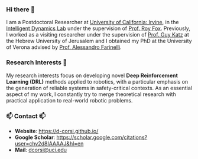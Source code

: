 ### Hi there 👋
I am a Postdoctoral Researcher at [University of California: Irvine](https://uci.edu), in the [Intelligent Dynamics Lab](https://indylab.org) under the supervision of [Prof. Roy Fox](https://royf.org). Previously, I worked as a visiting researcher under the supervision of [Prof. Guy Katz](https://www.katz-lab.com/) at the Hebrew University of Jerusalem and I obtained my PhD at the University of Verona advised by [Prof. Alessandro Farinelli](http://profs.sci.univr.it/~farinelli/).

### Research Interests 🔭
My research interests focus on developing novel **Deep Reinforcement Learning (DRL)** methods applied to robotics, with a particular emphasis on the generation of reliable systems in safety-critical contexts. As an essential aspect of my work, I constantly try to merge theoretical research with practical application to real-world robotic problems.

### 📫 Contact 📫
- **Website**: https://d-corsi.github.io/
- **Google Scholar**: https://scholar.google.com/citations?user=chv2d8IAAAAJ&hl=en
- **Mail**: dcorsi@uci.edu

<!--
**d-corsi/d-corsi** is a ✨ _special_ ✨ repository because its `README.md` (this file) appears on your GitHub profile.

Here are some ideas to get you started:

- 🔭 I’m currently working on ...
- 🌱 I’m currently learning ...
- 👯 I’m looking to collaborate on ...
- 🤔 I’m looking for help with ...
- 💬 Ask me about ...
- 📫 How to reach me: ...
- 😄 Pronouns: ...
- ⚡ Fun fact: ...
-->
